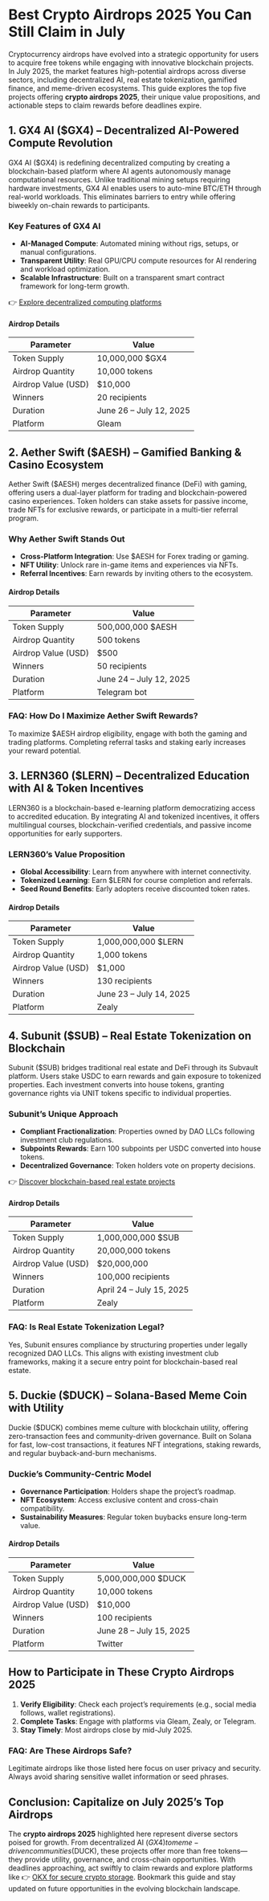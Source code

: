# Best Crypto Airdrops 2025 You Can Still Claim in July  

Cryptocurrency airdrops have evolved into a strategic opportunity for users to acquire free tokens while engaging with innovative blockchain projects. In July 2025, the market features high-potential airdrops across diverse sectors, including decentralized AI, real estate tokenization, gamified finance, and meme-driven ecosystems. This guide explores the top five projects offering **crypto airdrops 2025**, their unique value propositions, and actionable steps to claim rewards before deadlines expire.  

## 1. GX4 AI ($GX4) – Decentralized AI-Powered Compute Revolution  

GX4 AI ($GX4) is redefining decentralized computing by creating a blockchain-based platform where AI agents autonomously manage computational resources. Unlike traditional mining setups requiring hardware investments, GX4 AI enables users to auto-mine BTC/ETH through real-world workloads. This eliminates barriers to entry while offering biweekly on-chain rewards to participants.  

### Key Features of GX4 AI  
- **AI-Managed Compute**: Automated mining without rigs, setups, or manual configurations.  
- **Transparent Utility**: Real GPU/CPU compute resources for AI rendering and workload optimization.  
- **Scalable Infrastructure**: Built on a transparent smart contract framework for long-term growth.  

👉 [Explore decentralized computing platforms](https://bit.ly/okx-bonus)  

#### Airdrop Details  
| Parameter               | Value                     |  
|------------------------|---------------------------|  
| Token Supply           | 10,000,000 $GX4           |  
| Airdrop Quantity       | 10,000 tokens              |  
| Airdrop Value (USD)    | $10,000                  |  
| Winners                | 20 recipients              |  
| Duration               | June 26 – July 12, 2025    |  
| Platform               | Gleam                    |  

## 2. Aether Swift ($AESH) – Gamified Banking & Casino Ecosystem  

Aether Swift ($AESH) merges decentralized finance (DeFi) with gaming, offering users a dual-layer platform for trading and blockchain-powered casino experiences. Token holders can stake assets for passive income, trade NFTs for exclusive rewards, or participate in a multi-tier referral program.  

### Why Aether Swift Stands Out  
- **Cross-Platform Integration**: Use $AESH for Forex trading or gaming.  
- **NFT Utility**: Unlock rare in-game items and experiences via NFTs.  
- **Referral Incentives**: Earn rewards by inviting others to the ecosystem.  

#### Airdrop Details  
| Parameter               | Value                     |  
|------------------------|---------------------------|  
| Token Supply           | 500,000,000 $AESH         |  
| Airdrop Quantity       | 500 tokens                 |  
| Airdrop Value (USD)    | $500                     |  
| Winners                | 50 recipients              |  
| Duration               | June 24 – July 12, 2025    |  
| Platform               | Telegram bot               |  

### FAQ: How Do I Maximize Aether Swift Rewards?  
To maximize $AESH airdrop eligibility, engage with both the gaming and trading platforms. Completing referral tasks and staking early increases your reward potential.  

## 3. LERN360 ($LERN) – Decentralized Education with AI & Token Incentives  

LERN360 is a blockchain-based e-learning platform democratizing access to accredited education. By integrating AI and tokenized incentives, it offers multilingual courses, blockchain-verified credentials, and passive income opportunities for early supporters.  

### LERN360’s Value Proposition  
- **Global Accessibility**: Learn from anywhere with internet connectivity.  
- **Tokenized Learning**: Earn $LERN for course completion and referrals.  
- **Seed Round Benefits**: Early adopters receive discounted token rates.  

#### Airdrop Details  
| Parameter               | Value                     |  
|------------------------|---------------------------|  
| Token Supply           | 1,000,000,000 $LERN       |  
| Airdrop Quantity       | 1,000 tokens               |  
| Airdrop Value (USD)    | $1,000                   |  
| Winners                | 130 recipients             |  
| Duration               | June 23 – July 14, 2025    |  
| Platform               | Zealy                    |  

## 4. Subunit ($SUB) – Real Estate Tokenization on Blockchain  

Subunit ($SUB) bridges traditional real estate and DeFi through its Subvault platform. Users stake USDC to earn rewards and gain exposure to tokenized properties. Each investment converts into house tokens, granting governance rights via UNIT tokens specific to individual properties.  

### Subunit’s Unique Approach  
- **Compliant Fractionalization**: Properties owned by DAO LLCs following investment club regulations.  
- **Subpoints Rewards**: Earn 100 subpoints per USDC converted into house tokens.  
- **Decentralized Governance**: Token holders vote on property decisions.  

👉 [Discover blockchain-based real estate projects](https://bit.ly/okx-bonus)  

#### Airdrop Details  
| Parameter               | Value                     |  
|------------------------|---------------------------|  
| Token Supply           | 1,000,000,000 $SUB        |  
| Airdrop Quantity       | 20,000,000 tokens          |  
| Airdrop Value (USD)    | $20,000,000              |  
| Winners                | 100,000 recipients         |  
| Duration               | April 24 – July 15, 2025   |  
| Platform               | Zealy                    |  

### FAQ: Is Real Estate Tokenization Legal?  
Yes, Subunit ensures compliance by structuring properties under legally recognized DAO LLCs. This aligns with existing investment club frameworks, making it a secure entry point for blockchain-based real estate.  

## 5. Duckie ($DUCK) – Solana-Based Meme Coin with Utility  

Duckie ($DUCK) combines meme culture with blockchain utility, offering zero-transaction fees and community-driven governance. Built on Solana for fast, low-cost transactions, it features NFT integrations, staking rewards, and regular buyback-and-burn mechanisms.  

### Duckie’s Community-Centric Model  
- **Governance Participation**: Holders shape the project’s roadmap.  
- **NFT Ecosystem**: Access exclusive content and cross-chain compatibility.  
- **Sustainability Measures**: Regular token buybacks ensure long-term value.  

#### Airdrop Details  
| Parameter               | Value                     |  
|------------------------|---------------------------|  
| Token Supply           | 5,000,000,000 $DUCK       |  
| Airdrop Quantity       | 10,000 tokens              |  
| Airdrop Value (USD)    | $10,000                  |  
| Winners                | 100 recipients             |  
| Duration               | June 28 – July 15, 2025    |  
| Platform               | Twitter                  |  

## How to Participate in These Crypto Airdrops 2025  

1. **Verify Eligibility**: Check each project’s requirements (e.g., social media follows, wallet registrations).  
2. **Complete Tasks**: Engage with platforms via Gleam, Zealy, or Telegram.  
3. **Stay Timely**: Most airdrops close by mid-July 2025.  

### FAQ: Are These Airdrops Safe?  
Legitimate airdrops like those listed here focus on user privacy and security. Always avoid sharing sensitive wallet information or seed phrases.  

## Conclusion: Capitalize on July 2025’s Top Airdrops  

The **crypto airdrops 2025** highlighted here represent diverse sectors poised for growth. From decentralized AI ($GX4) to meme-driven communities ($DUCK), these projects offer more than free tokens—they provide utility, governance, and cross-chain opportunities. With deadlines approaching, act swiftly to claim rewards and explore platforms like 👉 [OKX for secure crypto storage](https://bit.ly/okx-bonus). Bookmark this guide and stay updated on future opportunities in the evolving blockchain landscape.
